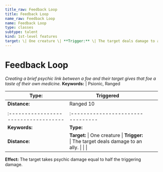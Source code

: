 ```yaml
---
title_raw: Feedback Loop
title: Feedback Loop
name_raw: Feedback Loop
name: Feedback Loop
type: classes
subtype: talent
kind: 1st-level features
target: \| One creature \| **Trigger:** \| The target deals damage to an ally. \| \| \|
---
```


# Feedback Loop

*Creating a brief psychic link between a foe and their target gives that foe a taste of their own medicine.* **Keywords:** | Psionic, Ranged

| **Type:**                            | Triggered                                                                                   |     |     |
| ------------------------------------ | ------------------------------------------------------------------------------------------- | --- | --- |
| **Distance:**                        | Ranged 10                                                                                   |     |     |
|                                      |                                                                                             |     |     |
| :----------------------------------- | :--------------------------------                                                           |     |     |
| **Keywords:**                        | **Type:**                                                                                   |     |     |
| **Distance:**                        | **Target:** \| One creature \| **Trigger:** \| The target deals damage to an ally. \| \| \| |     |     |

**Effect:** The target takes psychic damage equal to half the triggering damage.
